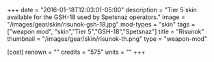+++
date = "2016-01-18T12:03:01-05:00"
description = "Tier 5 skin available for the GSH-18 used by Spetsnaz operators."
image = "/images/gear/skin/risunok-gsh-18.jpg"
mod-types = "skin"
tags = ["weapon mod", "skin","Tier 5","GSH-18","Spetsnaz"]
title = "Risunok"
thumbnail = "/images/gear/skin/risunok-th.png"
type = "weapon-mod"

[cost]
  renown = ""
  credits = "575"
  units = ""
+++
